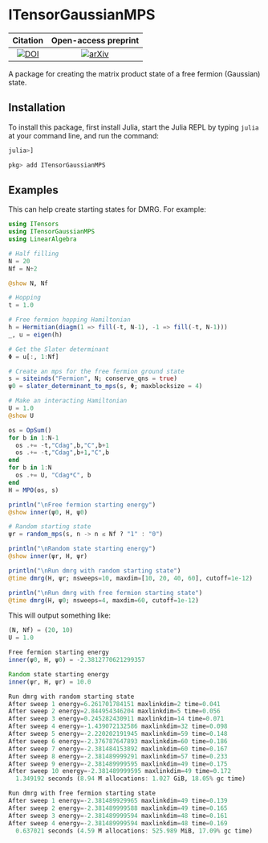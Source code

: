 # ITensorGaussianMPS

|**Citation**                                                                     |**Open-access preprint**                               |
|:-------------------------------------------------------------------------------:|:-----------------------------------------------------:|
| [![DOI](http://img.shields.io/badge/PRB-10.1103/PhysRevB.92.075132-B31B1B.svg)](https://doi.org/10.1103/PhysRevB.92.075132) | [![arXiv](https://img.shields.io/badge/arXiv-1504.07701-b31b1b.svg)](https://arxiv.org/abs/1504.07701) |

A package for creating the matrix product state of a free fermion (Gaussian) state.

## Installation

To install this package, first install Julia, start the Julia REPL by typing `julia` at your command line, and run the command:
```julia
julia>]

pkg> add ITensorGaussianMPS
```

## Examples

This can help create starting states for DMRG. For example:
```julia
using ITensors
using ITensorGaussianMPS
using LinearAlgebra

# Half filling
N = 20
Nf = N÷2

@show N, Nf

# Hopping
t = 1.0

# Free fermion hopping Hamiltonian
h = Hermitian(diagm(1 => fill(-t, N-1), -1 => fill(-t, N-1)))
_, u = eigen(h)

# Get the Slater determinant
Φ = u[:, 1:Nf]

# Create an mps for the free fermion ground state
s = siteinds("Fermion", N; conserve_qns = true)
ψ0 = slater_determinant_to_mps(s, Φ; maxblocksize = 4)

# Make an interacting Hamiltonian
U = 1.0
@show U

os = OpSum()
for b in 1:N-1
  os .+= -t,"Cdag",b,"C",b+1
  os .+= -t,"Cdag",b+1,"C",b
end
for b in 1:N
  os .+= U, "Cdag*C", b
end
H = MPO(os, s)

println("\nFree fermion starting energy")
@show inner(ψ0, H, ψ0)

# Random starting state
ψr = random_mps(s, n -> n ≤ Nf ? "1" : "0")

println("\nRandom state starting energy")
@show inner(ψr, H, ψr)

println("\nRun dmrg with random starting state")
@time dmrg(H, ψr; nsweeps=10, maxdim=[10, 20, 40, 60], cutoff=1e-12)

println("\nRun dmrg with free fermion starting state")
@time dmrg(H, ψ0; nsweeps=4, maxdim=60, cutoff=1e-12)
```
This will output something like:
```julia
(N, Nf) = (20, 10)
U = 1.0

Free fermion starting energy
inner(ψ0, H, ψ0) = -2.3812770621299357

Random state starting energy
inner(ψr, H, ψr) = 10.0

Run dmrg with random starting state
After sweep 1 energy=6.261701784151 maxlinkdim=2 time=0.041
After sweep 2 energy=2.844954346204 maxlinkdim=5 time=0.056
After sweep 3 energy=0.245282430911 maxlinkdim=14 time=0.071
After sweep 4 energy=-1.439072132586 maxlinkdim=32 time=0.098
After sweep 5 energy=-2.220202191945 maxlinkdim=59 time=0.148
After sweep 6 energy=-2.376787647893 maxlinkdim=60 time=0.186
After sweep 7 energy=-2.381484153892 maxlinkdim=60 time=0.167
After sweep 8 energy=-2.381489999291 maxlinkdim=57 time=0.233
After sweep 9 energy=-2.381489999595 maxlinkdim=49 time=0.175
After sweep 10 energy=-2.381489999595 maxlinkdim=49 time=0.172
  1.349192 seconds (8.94 M allocations: 1.027 GiB, 18.05% gc time)

Run dmrg with free fermion starting state
After sweep 1 energy=-2.381489929965 maxlinkdim=49 time=0.139
After sweep 2 energy=-2.381489999588 maxlinkdim=49 time=0.165
After sweep 3 energy=-2.381489999594 maxlinkdim=48 time=0.161
After sweep 4 energy=-2.381489999594 maxlinkdim=48 time=0.169
  0.637021 seconds (4.59 M allocations: 525.989 MiB, 17.09% gc time)
```
